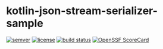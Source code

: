 # kotlin-json-stream-serializer-sample

[![semver](https://img.shields.io/:semver-%E2%9C%93-brightgreen.svg)](http://semver.org/)
[![license](https://img.shields.io/github/license/fab1an/kotlin-json-stream-serializer-sample)](https://github.com/fab1an/kotlin-json-stream-serializer-sample/blob/master/LICENSE)
[![build status](https://github.com/fab1an/kotlin-json-stream-serializer-sample/actions/workflows/build-master.yml/badge.svg)](https://github.com/fab1an/kotlin-json-stream-serializer-sample/actions/workflows/build-master.yml)
[![OpenSSF ScoreCard](https://img.shields.io/ossf-scorecard/github.com/fab1an/kotlin-json-stream-serializer-sample)](https://scorecard.dev/)

